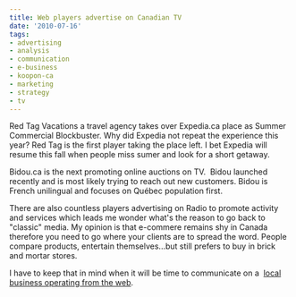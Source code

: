 ```yaml
---
title: Web players advertise on Canadian TV
date: '2010-07-16'
tags:
- advertising
- analysis
- communication
- e-business
- koopon-ca
- marketing
- strategy
- tv
---
```


Red Tag Vacations a travel agency takes over Expedia.ca place as Summer Commercial Blockbuster. Why did Expedia not repeat the experience this year? Red Tag is the first player taking the place left. I bet Expedia will resume this fall when people miss sumer and look for a short getaway.

Bidou.ca is the next promoting online auctions on TV.  Bidou launched recently and is most likely trying to reach out new customers. Bidou is French unilingual and focuses on Québec population first.

There are also countless players advertising on Radio to promote activity and services which leads me wonder what's the reason to go back to "classic" media. My opinion is that e-commere remains shy in Canada therefore you need to go where your clients are to spread the word. People compare products, entertain themselves...but still prefers to buy in brick and mortar stores.

I have to keep that in mind when it will be time to communicate on a 
[local business operating from the web](http://www.koopon.ca/).
